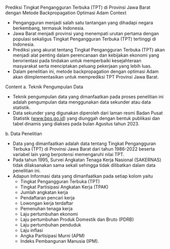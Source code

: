 Prediksi Tingkat Pengangguran Terbuka (TPT) di Provinsi Jawa Barat dengan Metode Backpropagation Optimasi Adam
Context
- Pengangguran menjadi salah satu tantangan yang dihadapi negara berkembang, termasuk Indonesia.
- Jawa Barat menjadi provinsi yang menempati urutan pertama dengan populasi sekaligus Tingkat Pengangguran Terbuka (TPT) tertinggi di Indonesia.
 - Prediksi yang akurat tentang Tingkat Pengangguran Terbuka (TPT) akan menjadi alat penting dalam perencanaan dan kebijakan ekonomi yang berorientasi pada tindakan untuk memperbaiki kesejahteraan masyarakat serta menciptakan peluang pekerjaan yang lebih luas.
- Dalam penelitian ini, metode backpropagation dengan optimasi Adam akan diimplementasikan untuk memprediksi TPT Provinsi Jawa Barat.

Content
a. Teknik Pengumpulan Data
 - Teknik pengumpulan data yang dimanfaatkan pada proses penelitian ini adalah pengumpulan data menggunakan data sekunder atau data statistik.
 - Data sekunder yang digunakan diperoleh dari laman resmi Badan Pusat Statistik (www.bps.go.id) yang diunggah dengan bentuk publikasi dan tabel dinamis yang diakses pada bulan Agustus tahun 2023. 

b. Data Penelitian
- Data yang dimanfaatkan adalah data tentang Tingkat Pengangguran Terbuka (TPT) di Provinsi Jawa Barat dari tahun 1986-2022 beserta variabel lain yang berpotensi memengaruhi nilai TPT.
- Pada tahun 1995, Survei Angkatan Tenaga Kerja Nasional (SAKERNAS) tidak dilaksanakan sama sekali sehingga tidak dilibatkan dalam data penelitian ini.
-  Adapun Informasi data yang dimanfaatkan pada setiap kolom yaitu
    - Tingkat Pengangguran Terbuka (TPT)
    - Tingkat Partisipasi Angkatan Kerja (TPAK)
    - Jumlah angkatan kerja 
    - Pendaftaran pencari kerja 
    - Lowongan kerja terdaftar 
    - Pemenuhan tenaga kerja 
    - Laju pertumbuhan ekonomi 
    - Laju pertumbuhan Produk Domestik dan Bruto (PDRB) 
    - Laju pertumbuhan penduduk
    - Laju inflasi
    - Angka Partisipasi Murni (APM)
    - Indeks Pembangunan Manusia (IPM).
